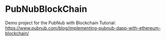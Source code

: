 # PubNubBlockChain
Demo project for the PubNub with Blockchain Tutorial: https://www.pubnub.com/blog/implementing-pubnub-dapp-with-ethereum-blockchain/
